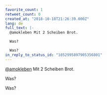 ```yaml
---
favorite_count: 1
retweet_count: 0
created_at: "2018-10-18T21:26:39.000Z"
lang: de
full_text: |-
  @amokleben Mit 2 Scheiben Brot.

  Was?

  Was?
in_reply_to_status_id: "1052995897905356801"
---
```


[@amokleben](https://twitter.com/amokleben) Mit 2 Scheiben Brot.

Was?

Was?
